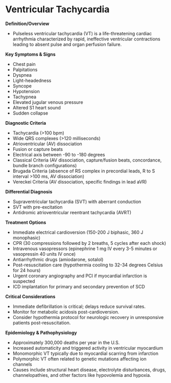 # Ventricular Tachycardia

**Definition/Overview**
- Pulseless ventricular tachycardia (VT) is a life-threatening cardiac arrhythmia characterized by rapid, ineffective ventricular contractions leading to absent pulse and organ perfusion failure.

**Key Symptoms & Signs**
- Chest pain
- Palpitations
- Dyspnea
- Light-headedness
- Syncope
- Hypotension
- Tachypnea
- Elevated jugular venous pressure
- Altered S1 heart sound
- Sudden collapse

**Diagnostic Criteria**
- Tachycardia (>100 bpm)
- Wide QRS complexes (>120 milliseconds)
- Atrioventricular (AV) dissociation
- Fusion or capture beats
- Electrical axis between -90 to -180 degrees
- Classical Criteria (AV dissociation, capture/fusion beats, concordance, bundle branch configurations)
- Brugada Criteria (absence of RS complex in precordial leads, R to S interval >100 ms, AV dissociation)
- Vereckei Criteria (AV dissociation, specific findings in lead aVR)

**Differential Diagnosis**
- Supraventricular tachycardia (SVT) with aberrant conduction
- SVT with pre-excitation
- Antidromic atrioventricular reentrant tachycardia (AVRT)

**Treatment Options**
- Immediate electrical cardioversion (150-200 J biphasic, 360 J monophasic)
- CPR (30 compressions followed by 2 breaths, 5 cycles after each shock)
- Intravenous vasopressors (epinephrine 1 mg IV every 3-5 minutes or vasopressin 40 units IV once)
- Antiarrhythmic drugs (amiodarone, sotalol)
- Post-resuscitation care (hypothermia cooling to 32-34 degrees Celsius for 24 hours)
- Urgent coronary angiography and PCI if myocardial infarction is suspected
- ICD implantation for primary and secondary prevention of SCD

**Critical Considerations**
- Immediate defibrillation is critical; delays reduce survival rates.
- Monitor for metabolic acidosis post-cardioversion.
- Consider hypothermia protocol for neurologic recovery in unresponsive patients post-resuscitation.

**Epidemiology & Pathophysiology**
- Approximately 300,000 deaths per year in the U.S.
- Increased automaticity and triggered activity in ventricular myocardium
- Monomorphic VT typically due to myocardial scarring from infarction
- Polymorphic VT often related to genetic mutations affecting ion channels
- Causes include structural heart disease, electrolyte disturbances, drugs, channelopathies, and other factors like hypovolemia and hypoxia.